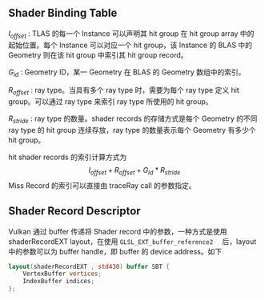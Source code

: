 ## Shader Binding Table

$I_{offset}$ : TLAS 的每一个 Instance 可以声明其 hit group 在 hit group array 中的起始位置。每个 Instance 可以对应一个 hit group，该 Instance 的 BLAS 中的 Geometry 则在该 hit group 中索引其 hit group record。

$G_{id}$ : Geometry ID，某一 Geometry 在 BLAS 的 Geometry 数组中的索引。

$R_{offset}$ : ray type。当具有多个 ray type 时，需要为每个 ray type 定义 hit group。可以通过 ray type 来索引 ray type 所使用的 hit group。

$R_{stride}$ : ray type 的数量。shader records 的存储方式是每个 Geometry 的不同 ray type 的 hit group 连续存放，ray type 的数量表示每个 Geometry 有多少个 hit group。

hit shader records 的索引计算方式为
$$
I_{offset}+R_{offset}+G_{id}*R_{stride}
$$
Miss Record 的索引可以直接由 traceRay call 的参数指定。



## Shader Record Descriptor

Vulkan 通过 buffer 传递将 Shader record 中的参数，一种方式是使用 shaderRecordEXT layout，在使用 `GLSL_EXT_buffer_reference2  ` 后，layout 中的参数可以为 buffer handle，即 buffer 的 device address。如下

```glsl
layout(shaderRecordEXT , std430) buffer SBT {
	VertexBuffer vertices;
	IndexBuffer indices;
};
```

